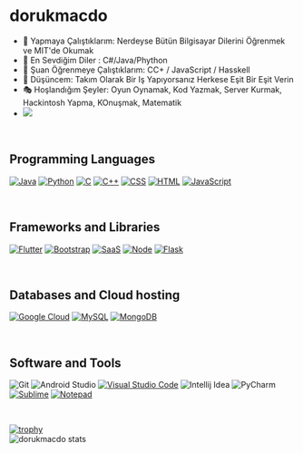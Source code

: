 # dorukmacdo

- 🔭 Yapmaya Çalıştıklarım: Nerdeyse Bütün Bilgisayar Dilerini Öğrenmek ve MIT'de Okumak
- 🥇 En Sevdiğim Diler : C#/Java/Phython
- 🌱 Şuan Öğrenmeye Çalıştıklarım: CC+ / JavaScript / Hasskell
- 💬 Düşüncem: Takım Olarak Bir Iş Yapıyorsanız Herkese Eşit Bir Eşit Verin
- 🎭 Hoşlandığım Şeyler: Oyun Oynamak, Kod Yazmak, Server Kurmak, Hackintosh Yapma, KOnuşmak, Matematik
- ![](https://komarev.com/ghpvc/?username=dorukmacdo)
<br/>

## Programming Languages
<p>
    <a href="#"><img alt="Java" src="https://img.shields.io/badge/Java-ED8B00?style=for-the-badge&logo=java&logoColor=white"></a>
    <a href="#"><img alt="Python" src="https://img.shields.io/badge/Python-3776AB?style=for-the-badge&logo=python&logoColor=white"></a>
    <a href="#"><img alt="C" src="https://img.shields.io/badge/C%20-%232370ED.svg?logo=c&logoColor=white"></a>
    <a href="#"><img alt="C++" src="https://img.shields.io/badge/C++%20-%2300599C.svg?logo=c%2B%2B&logoColor=white"></a>
    <a href="#"><img alt="CSS" src="https://img.shields.io/badge/CSS3-1572B6?style=for-the-badge&logo=css3&logoColor=white"></a>
    <a href="#"><img alt="HTML" src="https://img.shields.io/badge/HTML5-E34F26?style=for-the-badge&logo=html5&logoColor=white"></a>
    <a href="#"><img alt="JavaScript" src="https://img.shields.io/badge/JavaScript%20-%23F7DF1E.svg?logo=javascript&logoColor=black"></a>
</p>
<br/>

## Frameworks and Libraries
<p>
   <a href="#"><img alt="Flutter" src="https://img.shields.io/badge/Flutter-02569B?style=for-the-badge&logo=flutter&logoColor=white"></a>
   <a href="#"><img alt="Bootstrap" src="https://img.shields.io/badge/Bootstrap-563D7C?logo=bootstrap&logoColor=white"></a>
  <a href="#"><img alt="SaaS" src="https://img.shields.io/badge/Sass-CC6699?style=for-the-badge&logo=sass&logoColor=white"></a>
   <a href="#"><img alt="Node" src="https://img.shields.io/badge/Node.js-43853D?style=for-the-badge&logo=node.js&logoColor=white"></a>
  <a href="#"><img alt="Flask" src="https://img.shields.io/badge/Flask-000000?style=for-the-badge&logo=flask&logoColor=white"></a>
</p>
<br/>


## Databases and Cloud hosting

<p>
    <a href="#"><img alt="Google Cloud" src="https://img.shields.io/badge/Google_Cloud-4285F4?style=for-the-badge&logo=google-cloud&logoColor=white"></a>
    <a href="#"><img alt="MySQL" src="https://img.shields.io/badge/MySQL-00000F?style=for-the-badge&logo=mysql&logoColor=white"></a>
    <a href="#"><img alt="MongoDB" src="https://img.shields.io/badge/MongoDB-4EA94B?style=for-the-badge&logo=mongodb&logoColor=white"></a>
</p> 
<br/>

## Software and Tools
<p>
  

![Git](https://img.shields.io/badge/Git%20-%23F05033.svg?style=for-the-badge&logo=git&logoColor=white)
![Android Studio](https://img.shields.io/badge/Android&nbsp;Studio-669933.svg?style=for-the-badge&logo=android-studio&logoColor=white)
<a href="#"><img alt="Visual Studio Code" src="https://img.shields.io/badge/Visual%20Studio%20Code-0078d7.svg?logo=visual-studio-code&logoColor=white"></a>
![Intellij Idea](https://img.shields.io/badge/IntelliJ&nbsp;IDEA-fe315d.svg?style=for-the-badge&logo=intellij-idea&logoColor=white)
![PyCharm](https://img.shields.io/badge/PyCharm-143?style=for-the-badge&logo=PyCharm&logoColor=white&color=green&labelColor=green)
<a href="#"><img alt="Sublime" src="https://img.shields.io/badge/sublime_text-%23575757.svg?logo=sublime-text&logoColor=important"></a>
<a href="#"><img alt="Notepad" src="https://img.shields.io/badge/Notepad++-90E59A.svg?logo=notepad%2B%2B&logoColor=black"></a>


</p>
<br/>


[![trophy](https://github-profile-trophy.vercel.app/?username=dorukmacdo&theme=onedark)](https://github.com/dorukmacdo/github-profile-trophy)
<br/>
![dorukmacdo stats](https://github-readme-stats.vercel.app/api?username=dorukmacdo&show_icons=true&theme=onedark)
<br/>
